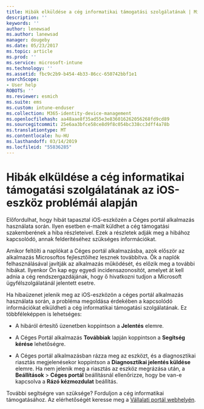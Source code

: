 ```yaml
---
title: Hibák elküldése a cég informatikai támogatási szolgálatának | Microsoft Docs
description: ''
keywords: ''
author: lenewsad
ms.author: lanewsad
manager: dougeby
ms.date: 05/23/2017
ms.topic: article
ms.prod: ''
ms.service: microsoft-intune
ms.technology: ''
ms.assetid: fbc9c2b9-b454-4b33-86cc-650742bbf1e1
searchScope:
- User help
ROBOTS: ''
ms.reviewer: esmich
ms.suite: ems
ms.custom: intune-enduser
ms.collection: M365-identity-device-management
ms.openlocfilehash: aa48aae8f35ad55e3e836016262056268fd9cd89
ms.sourcegitcommit: 25e6aa3bfce58ce8d9f8c054bc338cc3dff4a78b
ms.translationtype: MT
ms.contentlocale: hu-HU
ms.lasthandoff: 03/14/2019
ms.locfileid: "55836285"
---
```

# <a name="send-errors-to-your-company-support-for-issues-with-your-ios-device"></a>Hibák elküldése a cég informatikai támogatási szolgálatának az iOS-eszköz problémái alapján
Előfordulhat, hogy hibát tapasztal iOS-eszközén a Céges portál alkalmazás használata során. Ilyen esetben e-mailt küldhet a cég támogatási szakemberének a hiba részleteivel. Ezek a részletek adják meg a hibához kapcsolódó, annak felderítéséhez szükséges információkat.

Amikor feltölti a naplókat a Céges portál alkalmazásba, azok először az alkalmazás Microsoftos fejlesztőihez lesznek továbbítva. Ők a naplók felhasználásával javítják az alkalmazás működését, és előzik meg a további hibákat. Ilyenkor Ön kap egy egyedi incidensazonosítót, amelyet át kell adnia a cég rendszergazdájának, hogy ő hivatkozni tudjon a Microsoft ügyfélszolgálatánál jelentett esetre.

Ha hibaüzenet jelenik meg az iOS-eszközön a céges portál alkalmazás használata során, a probléma megoldása érdekében a kapcsolódó információkat elküldheti a cég informatikai támogatási szolgálatának. Ez többféleképpen is lehetséges:

-   A hibáról értesítő üzenetben koppintson a **Jelentés** elemre.

-   A Céges Portál alkalmazás **Továbbiak** lapján koppintson a **Segítség kérése** lehetőségre.

-   A Céges portál alkalmazásban rázza meg az eszközt, és a diagnosztikai riasztás megjelenésekor koppintson a **Diagnosztikai jelentés küldése** elemre. Ha nem jelenik meg a riasztás az eszköz megrázása után, a **Beállítások** > **Céges portál** beállításnál ellenőrizze, hogy be van-e kapcsolva a **Rázó kézmozdulat** beállítás.

További segítségre van szüksége? Forduljon a cég informatikai támogatásához. Az elérhetőségét keresse meg a [Vállalati portál webhelyén](https://go.microsoft.com/fwlink/?linkid=2010980).
